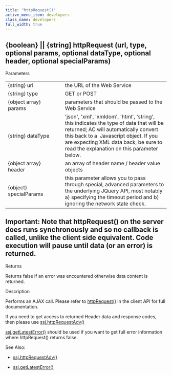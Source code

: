 ```yaml
---
title: "httpRequest()"
active_menu_item: developers
class_name: developers
full_width: true
---
```



## {boolean} || {string] httpRequest (url, type, optional params, optional dataType, optional header, optional specialParams)

Parameters

<table>
<tr>
<td width="199">
{string} url

</td>
<td width="10">
</td>
<td width="671">
the URL of the Web Service

</td>
</tr>
<tr>
<td width="199">
{string} type

</td>
<td width="10">
</td>
<td width="671">
GET or POST

</td>
</tr>
<tr>
<td width="199">
{object array} params

</td>
<td width="10">
</td>
<td width="671">
parameters that should be passed to the Web Service

</td>
</tr>
<tr>
<td width="199">
{string} dataType

</td>
<td width="10">
</td>
<td width="671">
'json', 'xml', 'xmldom', 'html', 'string', this indicates the type of data that will be returned; AC will automatically convert this back to a  Javascript object. If you are expecting XML data back, be sure to read the explanation on this parameter below.

</td>
</tr>
<tr>
<td width="199">
{object array} header

</td>
<td width="10">
</td>
<td width="671">
an array of header name / header value objects

</td>
</tr>
<tr>
<td width="199">
{object} specialParams

</td>
<td width="10">
</td>
<td width="671">
this parameter allows you to pass through special, advanced parameters to the underlying JQuery API, most notably a) specifying the timeout period and b) ignoring the network state check.

</td>
</tr>
</table>

## Important: Note that httpRequest() on the server does runs synchronously and so no callback is called, unlike the client side equivalent. Code execution will pause until data (or an error) is returned.

Returns

Returns false if an error was encountered otherwise data content is returned.

Description

Performs an AJAX call. Please refer to [httpRequest()](../../../client-api/soap-restful-ajax-calls/httprequest.htm) in the client API for full documentation.

If you need to get access to returned Header data and response codes, then please use [ssj.httpRequestAdv()](httprequestadv.htm)

[ssj.getLatestError()](../miscellaneous/getlatesterror.htm) should be used if you want to get full error information where httpRequest() returns false.

See Also:

 - [ssj.httpRequestAdv()](httprequestadv.htm)

 - [ssj.getLatestError()](../miscellaneous/getlatesterror.htm)

